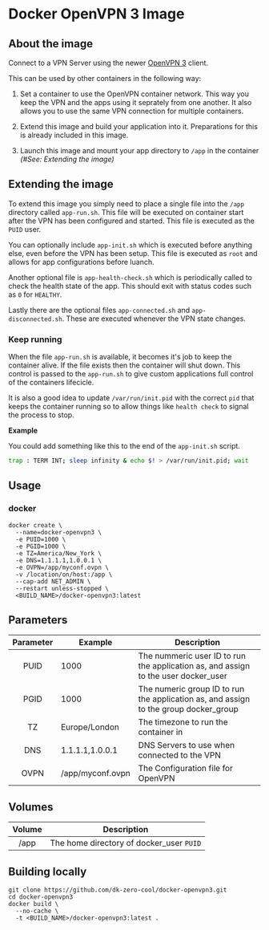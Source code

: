 # Docker OpenVPN 3 Image

## About the image

Connect to a VPN Server using the newer [OpenVPN 3](https://openvpn.net/cloud-docs/owner/connectors/connector-user-guides/openvpn-3-client-for-linux.html) client. 

This can be used by other containers in the following way:

 1. Set a container to use the OpenVPN container network. This way you keep the VPN and the apps using it seprately from one another. It also allows you to use the same VPN connection for multiple containers. 
 
 2. Extend this image and build your application into it. Preparations for this is already included in this image.
 
 3. Launch this image and mount your app directory to `/app` in the container _(#See: Extending the image)_
 
## Extending the image

To extend this image you simply need to place a single file into the `/app` directory called `app-run.sh`. This file will be executed on container start after the VPN has been configured and started. This file is executed as the `PUID` user. 

You can optionally include `app-init.sh` which is executed before anything else, even before the VPN has been setup. This file is executed as `root` and allows for app configurations before luanch. 

Another optional file is `app-health-check.sh` which is periodically called to check the health state of the app. This should exit with status codes such as `0` for `HEALTHY`.

Lastly there are the optional files `app-connected.sh` and `app-disconnected.sh`. These are executed whenever the VPN state changes.

### Keep running

When the file `app-run.sh` is available, it becomes it's job to keep the container alive. If the file exists then the container will shut down. This control is passed to the `app-run.sh` to give custom applications full control of the containers lifecicle. 

It is also a good idea to update `/var/run/init.pid` with the correct `pid` that keeps the container running so to allow things like `health check` to signal the process to stop. 

__Example__

You could add something like this to the end of the `app-init.sh` script. 

```sh
trap : TERM INT; sleep infinity & echo $! > /var/run/init.pid; wait
```

## Usage

### docker

```
docker create \
  --name=docker-openvpn3 \
  -e PUID=1000 \
  -e PGID=1000 \
  -e TZ=America/New_York \
  -e DNS=1.1.1.1,1.0.0.1 \
  -e OVPN=/app/myconf.ovpn \
  -v /location/on/host:/app \
  --cap-add NET_ADMIN \
  --restart unless-stopped \
  <BUILD_NAME>/docker-openvpn3:latest
```

## Parameters

| Parameter | Example | Description |
| :----: | --- | --- |
| PUID | 1000 | The nummeric user ID to run the application as, and assign to the user docker_user |
| PGID | 1000 | The numeric group ID to run the application as, and assign to the group docker_group |
| TZ | Europe/London | The timezone to run the container in |
| DNS | 1.1.1.1,1.0.0.1 | DNS Servers to use when connected to the VPN |
| OVPN | /app/myconf.ovpn | The Configuration file for OpenVPN |

## Volumes

| Volume | Description |
| :----: | --- |
| /app | The home directory of docker_user `PUID` |

## Building locally

```
git clone https://github.com/dk-zero-cool/docker-openvpn3.git
cd docker-openvpn3
docker build \
  --no-cache \
  -t <BUILD_NAME>/docker-openvpn3:latest .
```

